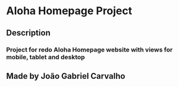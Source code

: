 # Aloha Homepage Project
## Description
### Project for redo Aloha Homepage website with views for mobile, tablet and desktop
## Made by João Gabriel Carvalho